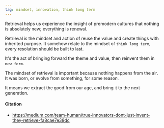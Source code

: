 ```yaml
---
tag: mindset, innovation, think long term
---
```


Retrieval helps us experience the insight of premodern cultures that nothing is absolutely new; everything is renewal.

Retrieval is the mindset and action of reuse the value and create things with inherited purpose. It somehow relate to the mindset of `think long term`, every resolution should be built to last. 

It's the act of bringing forward the theme and value, then reinvent them in `new form`.

The mindset of retrieval is important because nothing happens from the air. It was born, or evolve from something, for some reason. 

It means we extract the good from our age, and bring it to the next generation. 

#### Citation
- https://medium.com/team-human/true-innovators-dont-just-invent-they-retrieve-fa8cae7e38dc